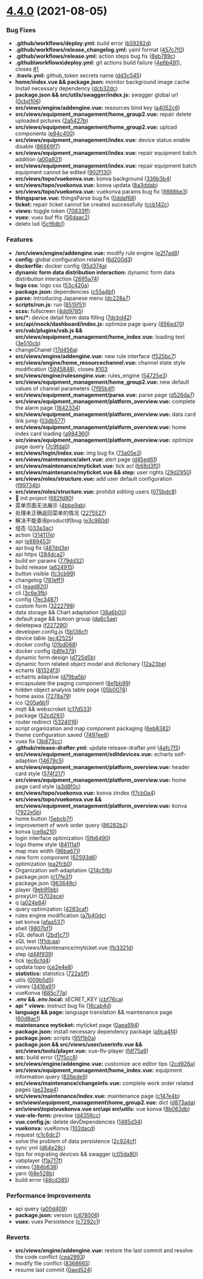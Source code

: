 # [4.4.0](https://github.com/dgiot/dgiot_dashboard/compare/v4.3.0...v4.4.0) (2021-08-05)


### Bug Fixes

* **.github/workflows/deploy.yml:** build error ([b59282d](https://github.com/dgiot/dgiot_dashboard/commit/b59282d6e6095c4cdf5b2092293d8da91fe8c258))
* **.github/workflows/release_changelog.yml:** yaml format ([457c7f0](https://github.com/dgiot/dgiot_dashboard/commit/457c7f0731d58ef923c6e99250d895647bf29d4f))
* **.github/workflows/release.yml:** action steps bug fix ([8eb789c](https://github.com/dgiot/dgiot_dashboard/commit/8eb789cb56a00cd67f9e474769543b48962bd24b))
* **.github\workflows\deploy.yml:** git actions build failure ([4e6b491](https://github.com/dgiot/dgiot_dashboard/commit/4e6b4915bebe2acb8f59bfb717330813e7cece0e)), closes [#1](https://github.com/dgiot/dgiot_dashboard/issues/1)
* **.travis.yml:** github_token secrets name ([dd3c545](https://github.com/dgiot/dgiot_dashboard/commit/dd3c5451629ddf148ed8eb90cab7c76238d8ee6b))
* **home/index.vue && package.json:** monitor background image cache Install necessary dependency ([dcb32dc](https://github.com/dgiot/dgiot_dashboard/commit/dcb32dcdaadbf663bce8ad51eae644a8fe13b750))
* **package.json && src/utils/swagger/index.js:** swagger global url ([0cbd106](https://github.com/dgiot/dgiot_dashboard/commit/0cbd1067159cecbc93ced36c05a4b9976851eea1))
* **src/views/engine/addengine.vue:** resources bind key ([a4052c6](https://github.com/dgiot/dgiot_dashboard/commit/a4052c6ffea1d115e8ef6dc15e3d18100e61424a))
* **src/views/equipment_management/home_group2.vue:** repair delete uploaded pictures ([2a5427b](https://github.com/dgiot/dgiot_dashboard/commit/2a5427b0d48c7165665c2c55d9a63899f3a19bb3))
* **src/views/equipment_management/home_group2.vue:** upload components ([e84c400](https://github.com/dgiot/dgiot_dashboard/commit/e84c400597c8ae9f23ade44e7dcf802baeba192b))
* **src/views/equipment_management/index.vue:** device status enable disable ([86669f7](https://github.com/dgiot/dgiot_dashboard/commit/86669f7fff8a9a51bcadeac3735ecaa29cb0ca43))
* **src/views/equipment_management/index.vue:** repair equipment batch addition ([a00a921](https://github.com/dgiot/dgiot_dashboard/commit/a00a921c680104de2f5af753a184982fc9dc6f07))
* **src/views/equipment_management/index.vue:** repair equipment batch equipment cannot be edited ([902f130](https://github.com/dgiot/dgiot_dashboard/commit/902f130fba18008274e814bef0fd37bafcb283aa))
* **src/views/topo/vuekonva.vue:** konva background ([336b3b4](https://github.com/dgiot/dgiot_dashboard/commit/336b3b4e0e3a5f0b3de9964cb9ca7c1aee946db3))
* **src/views/topo/vuekonva.vue:** konva updata ([8a3ddab](https://github.com/dgiot/dgiot_dashboard/commit/8a3ddab2866fbee12e3fff28e56e1845c1b481a5))
* **src/views/topo/vuekonva.vue:** vuekonva params bug fix ([9888be3](https://github.com/dgiot/dgiot_dashboard/commit/9888be313d830157e21f99a0ad927c1e91b19678))
* **thingsparse.vue:** thingsParse bug fix ([0ddaf68](https://github.com/dgiot/dgiot_dashboard/commit/0ddaf6899953eaaceeef4c01a3f52e93cec36b32))
* **ticket:** repair ticket cannot be created successfully ([ccb142c](https://github.com/dgiot/dgiot_dashboard/commit/ccb142c364c9b2c490d4a60745ee0fe3567b5354))
* **views:** toggle token ([70833ff](https://github.com/dgiot/dgiot_dashboard/commit/70833ff61a5922f982edb474bec8d92ce410bc4b))
* **vuex:** vuex buf ffix ([56daac2](https://github.com/dgiot/dgiot_dashboard/commit/56daac2be12283c81a14f0d1a53ec6614d5c4b15))
* deletx lxd ([5cf6db1](https://github.com/dgiot/dgiot_dashboard/commit/5cf6db11f9f4250e58f5198c19c9b47db97acd2e))


### Features

* **/src/views/engine/addengine.vue:** modify rule engine ([e2f7ad8](https://github.com/dgiot/dgiot_dashboard/commit/e2f7ad8585e29d6bb6697fc15de3f6aed9d8c003))
* **config:** global configuration related ([6d200d3](https://github.com/dgiot/dgiot_dashboard/commit/6d200d30f7864f2635fda8ce90f8f084b49219dc))
* **dockerfile:** docker config ([95d374a](https://github.com/dgiot/dgiot_dashboard/commit/95d374a8b7764ad32396a064f2545f1991a2265e))
* **dynamic form data distribution interaction:** dynamic form data distribution interaction ([2695a74](https://github.com/dgiot/dgiot_dashboard/commit/2695a7494a468669db270aed0de03b7de0446777))
* **logo css:** logo css ([53c420a](https://github.com/dgiot/dgiot_dashboard/commit/53c420a69feed585bf43c69ddaf55e78a6cdf41d))
* **package.json:** dependencies ([c55a4bf](https://github.com/dgiot/dgiot_dashboard/commit/c55a4bfec61e90eaff9397efcabe1488c271d237))
* **parse:** introducing Japanese menu ([dc228a7](https://github.com/dgiot/dgiot_dashboard/commit/dc228a75d8a1ee3bc2ea252c6180861e1a4529d9))
* **scripts/run.js:** run ([8515f51](https://github.com/dgiot/dgiot_dashboard/commit/8515f518ddc9763cfcfc8ac43686926009d6929a))
* **scss:** fullscreen ([4dd9785](https://github.com/dgiot/dgiot_dashboard/commit/4dd9785eea758815038155648b8e472d427f9a33))
* **src/*:** device detail form data filling ([7dcbd42](https://github.com/dgiot/dgiot_dashboard/commit/7dcbd42db0563db806fdc8521a562b736565868f))
* **src/api/mock/dashboard/index.js:** optimize page query ([856ed70](https://github.com/dgiot/dgiot_dashboard/commit/856ed70508bb395218c7902ff8ad20641757bbee))
* **src/vab/plugins/vab.js && src/views/equipment_management/home_index.vue:** loading text ([3e510cb](https://github.com/dgiot/dgiot_dashboard/commit/3e510cbcd98453434c3021e34be8c97a7da59d36))
* changeChanel ([17d456a](https://github.com/dgiot/dgiot_dashboard/commit/17d456ad0d4eec6f15d4d45206ae9299bba578f4))
* **src/views/engine/addengine.vue:** new rule interface ([f525bc7](https://github.com/dgiot/dgiot_dashboard/commit/f525bc796fd9f83f7b5993547394e1c90152767d))
* **src/views/engine/home_resourcechannel.vue:** channel state style modification ([5945848](https://github.com/dgiot/dgiot_dashboard/commit/5945848b71a407afbb4cd687005208a970112192)), closes [#103](https://github.com/dgiot/dgiot_dashboard/issues/103)
* **src/views/engine/rulesengine.vue:** rules_engine ([54725e3](https://github.com/dgiot/dgiot_dashboard/commit/54725e30779ad546b8aaa51f9e82e3dc2458b729))
* **src/views/equipment_management/home_group2.vue:** new default values of channel parameters ([7f95b4f](https://github.com/dgiot/dgiot_dashboard/commit/7f95b4fc402c774cfb9fd352df765647a1c15d78))
* **src/views/equipment_management/parse.vue:** parse page ([d526da7](https://github.com/dgiot/dgiot_dashboard/commit/d526da7f83d97b26e0aa5781ae25776003aa89e5))
* **src/views/equipment_management/platform_overview.vue:** complete the alarm page ([1642334](https://github.com/dgiot/dgiot_dashboard/commit/16423345f6aedc5168966c33871e524beb8558db))
* **src/views/equipment_management/platform_overview.vue:** data card link jump ([03db577](https://github.com/dgiot/dgiot_dashboard/commit/03db57735423b9e4af701bc94bfe359bfc14b798))
* **src/views/equipment_management/platform_overview.vue:** home index card loading ([a984360](https://github.com/dgiot/dgiot_dashboard/commit/a98436030b90ee8c0513aa7e5df4d3b23deb7df0))
* **src/views/equipment_management/platform_overview.vue:** optimize page query ([7c9fda0](https://github.com/dgiot/dgiot_dashboard/commit/7c9fda05dabc8690911369f2093ce4071c4d1a17))
* **src/views/login/index.vue:** img bug fix ([73a05e3](https://github.com/dgiot/dgiot_dashboard/commit/73a05e3f47013a718c6f5658fbd35990cca08edf))
* **src/views/maintenance/alert.vue:** alert page ([d45ed61](https://github.com/dgiot/dgiot_dashboard/commit/d45ed61805b0233ca50484ecddbbdedf65fa3abc))
* **src/views/maintenance/myticket.vue:** tick acl ([b68d3f0](https://github.com/dgiot/dgiot_dashboard/commit/b68d3f02e6ceddc75cf0eaaa6ebcfc85b62580f0))
* **src/views/maintenance/myticket.vue && step:** user rights ([29d2950](https://github.com/dgiot/dgiot_dashboard/commit/29d295094299b6bb213fc2961a1e1ea063149be2))
* **src/views/roles/structure.vue:** add user default configuration ([f99734b](https://github.com/dgiot/dgiot_dashboard/commit/f99734b2d8f55ef68c64acc81ecdf9ef3234dbe0))
* **src/views/roles/structure.vue:** prohibit editing users ([075bdc8](https://github.com/dgiot/dgiot_dashboard/commit/075bdc8dfbcde40fa87dbd1705f6897e48785feb))
* :tada:  init project ([682fd80](https://github.com/dgiot/dgiot_dashboard/commit/682fd80f75b6552641e16644cc30d99cd827fd13))
* 菜单页面无法展示 ([4bbe9ab](https://github.com/dgiot/dgiot_dashboard/commit/4bbe9ab262fa89f08ce8980493459f43bb5a39c2))
* 处理未正确返回菜单的情况 ([2275527](https://github.com/dgiot/dgiot_dashboard/commit/22755271d551c7466e1abd6e9d52605818bb8c16))
* 解决不能查询product的bug ([e3c980d](https://github.com/dgiot/dgiot_dashboard/commit/e3c980d252b892167e2e82054b61b4ae1c3f380a))
* 组态 ([033a3ac](https://github.com/dgiot/dgiot_dashboard/commit/033a3acd4ac7c07c9c13ca8a82ebce0491266855))
* action ([314117e](https://github.com/dgiot/dgiot_dashboard/commit/314117e2ffbe50f9067abffb3612b99577240087))
* api ([e899453](https://github.com/dgiot/dgiot_dashboard/commit/e899453b2e4da6c0989a6118df307244d518cbc5))
* api bug fix ([487dd3e](https://github.com/dgiot/dgiot_dashboard/commit/487dd3eb94eb9092184573b4a09b12e1d596fa63))
* api https ([284dca2](https://github.com/dgiot/dgiot_dashboard/commit/284dca27035fd03a9e05da037591a5e8888f691a))
* build err params ([779dd32](https://github.com/dgiot/dgiot_dashboard/commit/779dd3252c6435e246655635fc0309c7c95f88da))
* build release ([a624915](https://github.com/dgiot/dgiot_dashboard/commit/a6249150a9c5d43bcfd2e869d671dc19414b9936))
* button visible ([fc3cb99](https://github.com/dgiot/dgiot_dashboard/commit/fc3cb9978603e1629b67d57f58f973b95a7564ee))
* changelog ([781eff1](https://github.com/dgiot/dgiot_dashboard/commit/781eff14be82357b918af4886c3edff28c883307))
* cli ([eaad820](https://github.com/dgiot/dgiot_dashboard/commit/eaad820f8e10642e53d32bdf973e87979780336c))
* cli ([3c6e3fb](https://github.com/dgiot/dgiot_dashboard/commit/3c6e3fbf73e20ede6df85bcfae9f521387570196))
* config ([7ec3487](https://github.com/dgiot/dgiot_dashboard/commit/7ec34873aad8ebf62a3ff17bf8f654591f517e6b))
* custom form ([3222798](https://github.com/dgiot/dgiot_dashboard/commit/3222798981cd0c0f8499282774252777fa5ac5d1))
* data storage && Chart adaptation ([38a6b00](https://github.com/dgiot/dgiot_dashboard/commit/38a6b00f721f8d70f48509b3f6f5649187d529dc))
* default page && butoon group ([da6c5ae](https://github.com/dgiot/dgiot_dashboard/commit/da6c5aee3e877fd98026bd08cc401bba73615789))
* deletepwa ([f227290](https://github.com/dgiot/dgiot_dashboard/commit/f227290394992f2309ba4a1fd0740e13b0bdf89c))
* developer.config.js ([5b136cf](https://github.com/dgiot/dgiot_dashboard/commit/5b136cff281a98129ceedd5e050ddc865a0f616a))
* device table ([ec42525](https://github.com/dgiot/dgiot_dashboard/commit/ec42525ca76e55c1c5299a7ed14b3e89babf9741))
* docker config ([01bd068](https://github.com/dgiot/dgiot_dashboard/commit/01bd068f29d9ca8ab09f4793fb5b804f7da88036))
* docker config ([b8fe379](https://github.com/dgiot/dgiot_dashboard/commit/b8fe3797986f335b5673f83b6b8121dc4c89f882))
* dynamic form design ([d725d5b](https://github.com/dgiot/dgiot_dashboard/commit/d725d5bcae3b670bcf6d27c12c463daebb354dd5))
* dynamic form related object model and dictionary ([12a23be](https://github.com/dgiot/dgiot_dashboard/commit/12a23be5c7d1ff1b67400fdeaaf86375556776aa))
* echarts ([81324f3](https://github.com/dgiot/dgiot_dashboard/commit/81324f3853b61da7f949a48d50c78105e7b1fa04))
* echatrts adaptive ([d79ba5b](https://github.com/dgiot/dgiot_dashboard/commit/d79ba5b82b455ed415cb109a5349ee1851ed8874))
* encapsulate the paging component ([8e1bb99](https://github.com/dgiot/dgiot_dashboard/commit/8e1bb99cc9beb49f6ecf2f888c973e8efd1c3448))
* hidden object analysis table page ([05b0078](https://github.com/dgiot/dgiot_dashboard/commit/05b007835132846f4c44a4d40f833cc60ad4ded0))
* home axios ([7278a79](https://github.com/dgiot/dgiot_dashboard/commit/7278a791b60965a81a6b5f706549955761f7ae64))
* ico ([205a6b1](https://github.com/dgiot/dgiot_dashboard/commit/205a6b1084b7a268257d401b88f3055e9c35cb76))
* mqtt && webscroket ([c17d533](https://github.com/dgiot/dgiot_dashboard/commit/c17d53351a0799d21eef480f2cd39f0227f9bd92))
* package ([52cd293](https://github.com/dgiot/dgiot_dashboard/commit/52cd2935af8069f0f32d5a8923267f2f9a2dc751))
* router redirect ([5324016](https://github.com/dgiot/dgiot_dashboard/commit/53240167b708c4c77b21c01a4dc20386940a45ee))
* script organization and map component packaging ([6eb8382](https://github.com/dgiot/dgiot_dashboard/commit/6eb83824b1ae985a83d835a6716825278d148f19))
* theme configuration saved ([7497ee8](https://github.com/dgiot/dgiot_dashboard/commit/7497ee8551629bdd822e7f8d8b4893075c2a3217))
* vuex fix ([3b873cc](https://github.com/dgiot/dgiot_dashboard/commit/3b873ccefab8d188b215391072738659e57dbc95))
* **.github/release-drafter.yml:** update release-drafter.yml ([4afc7f5](https://github.com/dgiot/dgiot_dashboard/commit/4afc7f587f010e965a9c96b194d076395cb129ac))
* **src/views/equipment_management/editdevices.vue:** echarts self-adaption ([14679c5](https://github.com/dgiot/dgiot_dashboard/commit/14679c56b25a5102e7f8eae3b7574f15d5ec5663))
* **src/views/equipment_management/platform_overview.vue:** header card style ([574f217](https://github.com/dgiot/dgiot_dashboard/commit/574f217c54493d314d2066c44979f6e068a15700))
* **src/views/equipment_management/platform_overview.vue:** home page card style ([a3d8f0c](https://github.com/dgiot/dgiot_dashboard/commit/a3d8f0cdc78ec25d0504ed03fdb3e22789cebe39))
* **src/views/topo/vuekonva.vue:** konva zindex ([f7cb0a4](https://github.com/dgiot/dgiot_dashboard/commit/f7cb0a452026f5671c10ea7eff8917b4e89ed29a))
* **src/views/topo/vuekonva.vue && src/views/equipment_management/platform_overview.vue:** konva ([7922e5b](https://github.com/dgiot/dgiot_dashboard/commit/7922e5ba16d0968d1a5fc9e77de17677a19b49b5))
* home button ([5ebcb7f](https://github.com/dgiot/dgiot_dashboard/commit/5ebcb7f8b5674d5c10b7a9aa736b2aac2c5928ea))
* improvement of work order query ([86282b2](https://github.com/dgiot/dgiot_dashboard/commit/86282b291bbd5679e6b9dd8a81af1753d8339fb2))
* konva ([ce9a210](https://github.com/dgiot/dgiot_dashboard/commit/ce9a210d0ffef9b3258cc35fca5d056117e5c4f1))
* login interface optimization ([5fb6490](https://github.com/dgiot/dgiot_dashboard/commit/5fb649048c4fe551fadc93607322af3c82703274))
* logo theme style ([84111a1](https://github.com/dgiot/dgiot_dashboard/commit/84111a1c1c58055bd654fa6ce3784e3c96779dae))
* map max width ([96ba671](https://github.com/dgiot/dgiot_dashboard/commit/96ba6716a8a8f3db105dcfdd69142158b47e75b9))
* new form component ([62593d6](https://github.com/dgiot/dgiot_dashboard/commit/62593d60142e5cfe009df8e6807070eba084e9d4))
* optimization ([ea2fcb0](https://github.com/dgiot/dgiot_dashboard/commit/ea2fcb0c0ab42235563a055c1c40e1c0cc8f3383))
* Organization self-adaptation ([214c5fb](https://github.com/dgiot/dgiot_dashboard/commit/214c5fb7aa34cee460413a71eaef3daef0db5cc1))
* package.json ([c17fe31](https://github.com/dgiot/dgiot_dashboard/commit/c17fe318ad9742d864c9a7a2fabaf7c84f1baf2a))
* package.json ([963649c](https://github.com/dgiot/dgiot_dashboard/commit/963649c780e71251994cdf4afac540c84dc32a63))
* player ([9eb95bb](https://github.com/dgiot/dgiot_dashboard/commit/9eb95bb2dce8b35124f5199d600fa2195712acb6))
* proxyUrl ([5702ece](https://github.com/dgiot/dgiot_dashboard/commit/5702ece392c7c47660feece18a9e89959f463630))
* q ([a024e84](https://github.com/dgiot/dgiot_dashboard/commit/a024e847482e8dbe5aee1dd957e8fe0ea7c07f5f))
* query optimization ([4283caf](https://github.com/dgiot/dgiot_dashboard/commit/4283cafb42a9e8e18c56603785018701832c6aed))
* rules engine modification ([a7b40dc](https://github.com/dgiot/dgiot_dashboard/commit/a7b40dcf42d452ab87f9f1e1fa8befd59019d360))
* set konva ([afaa537](https://github.com/dgiot/dgiot_dashboard/commit/afaa5375e12329144bd7f650e1cb42145131b463))
* shell ([9807bf1](https://github.com/dgiot/dgiot_dashboard/commit/9807bf12f68cafdea73fc8fb25310c15ec8a09c8))
* sQL default ([2bd1c71](https://github.com/dgiot/dgiot_dashboard/commit/2bd1c71e173e9a08eb17c7a7ec8e83b5f6804115))
* sQL test ([1f1dcaa](https://github.com/dgiot/dgiot_dashboard/commit/1f1dcaac5e6502eedb717f8f4d0d366c1c124a40))
* src/views/Maintenance/myticket.vue ([fb3321d](https://github.com/dgiot/dgiot_dashboard/commit/fb3321d7fea85a808258104cb6a8a17f40d70c66))
* step ([d48f939](https://github.com/dgiot/dgiot_dashboard/commit/d48f939ca0fe17ae2f9a2255954a45e2014a48c5))
* tick ([ec6cfd4](https://github.com/dgiot/dgiot_dashboard/commit/ec6cfd4e0487d64cb2b18f12a1a32000d7ee1121))
* updata topo ([ce2e4e8](https://github.com/dgiot/dgiot_dashboard/commit/ce2e4e888c87faaffd5ee15bef40500242c74c6c))
* **statistics:** statistics ([722a5ff](https://github.com/dgiot/dgiot_dashboard/commit/722a5ffd6b7291b094015391ee254a4eda0025a2))
* utils ([009b5d5](https://github.com/dgiot/dgiot_dashboard/commit/009b5d5c898fbb8f677a541a008eb9fd39854498))
* views ([3416a91](https://github.com/dgiot/dgiot_dashboard/commit/3416a915704e78ab8f0700ad42e9eadad84e50c3))
* vueKonva ([685c77a](https://github.com/dgiot/dgiot_dashboard/commit/685c77a799a6b8b1838467e4af0a140b7863a9a9))
* **.env && .env.local:** sECRET_KEY ([cbf76ca](https://github.com/dgiot/dgiot_dashboard/commit/cbf76ca5961776a423fefc2df4ce4c1992a6c02d))
* **api * views:** instruct bug fix ([16cab4d](https://github.com/dgiot/dgiot_dashboard/commit/16cab4d9df9c31beb1a45be780b8ba28e94f440c))
* **language && page:** language translation && maintenance page ([60d8ac1](https://github.com/dgiot/dgiot_dashboard/commit/60d8ac1a6f452776eff4adf12d19b68cd97c8677))
* **maintenance myticket:** myticket page ([0aea994](https://github.com/dgiot/dgiot_dashboard/commit/0aea99407c0c6db234bf2cb8e0e8b6799e196cf9))
* **package.json:** install necessary dependency package ([a9ca4f4](https://github.com/dgiot/dgiot_dashboard/commit/a9ca4f4b810e23df0360ad6baf0b3883eb6a8dd6))
* **package.json:** scripts ([95f1b0a](https://github.com/dgiot/dgiot_dashboard/commit/95f1b0aae5338b723fdc25826732b05ffda97af5))
* **package.json && src/views/user/userinfo.vue && src/views/tools/player.vue:** vue-flv-player ([fdf75a9](https://github.com/dgiot/dgiot_dashboard/commit/fdf75a96f23b791ce0fb76320cab3737c3d6c719))
* **src:** build error ([17f5cc8](https://github.com/dgiot/dgiot_dashboard/commit/17f5cc859898ce85d39f7f321fbf4e7e1ad77815))
* **src/views/engine/addengine.vue:** customize ace editor tips ([2cd926a](https://github.com/dgiot/dgiot_dashboard/commit/2cd926a92848ccda243c3d104dfa87262ce90706))
* **src/views/equipment_management/home_index.vue:** equipment information query ([826ede9](https://github.com/dgiot/dgiot_dashboard/commit/826ede9c0c092b08e024d906e27f258b99a15d86))
* **src/views/maintenance/changeinfo.vue:** complete work order related pages ([ae23ea4](https://github.com/dgiot/dgiot_dashboard/commit/ae23ea493aabdada76ffcde56b235ae4fc90e0a7))
* **src/views/maintenance/index.vue:** maintenance page ([c147e4b](https://github.com/dgiot/dgiot_dashboard/commit/c147e4bf98257c146333199c97e1f699dae5faa5))
* **src\views\equipment_management\home_group2.vue:** dict ([d873ada](https://github.com/dgiot/dgiot_dashboard/commit/d873adaf19f08787e149cfb43e2d4d5b0da17194))
* **src\views\topo\vuekonva.vue src\api src\utils:** vue konva ([8b063db](https://github.com/dgiot/dgiot_dashboard/commit/8b063db55f56fc605ebea980b80e09874872a99a))
* **vue-ele-form:** preview ([d4356cc](https://github.com/dgiot/dgiot_dashboard/commit/d4356cce9c91105b70e7d3bfcad72963a2de4cd1))
* **vue.config.js:** delete devDependencies ([1485d34](https://github.com/dgiot/dgiot_dashboard/commit/1485d349e21ed61959fd4bc96f21d955cc0d3f01))
* **vuekonva:** vueKonva ([102dacd](https://github.com/dgiot/dgiot_dashboard/commit/102dacd28df30f04c5e463d18996f85d697576da))
* request ([c1c6dc2](https://github.com/dgiot/dgiot_dashboard/commit/c1c6dc280859bbd5c43caf9023adcffebbee6cb2))
* solve the problem of data persistence ([2c924cf](https://github.com/dgiot/dgiot_dashboard/commit/2c924cfed28bad8e26bff33620c330d6165e53b7))
* sync yml ([d64e28c](https://github.com/dgiot/dgiot_dashboard/commit/d64e28ce2db90712f1d5f50348c3251a1ffbfd5c))
* tips for migrating devices  && swagger ([c05da80](https://github.com/dgiot/dgiot_dashboard/commit/c05da801a3db5b03b41053fe6efe9c3e03a6eac6))
* vabplayer ([f1a717f](https://github.com/dgiot/dgiot_dashboard/commit/f1a717f8f082cce3941318c49f09f3668ed402ed))
* views ([384b638](https://github.com/dgiot/dgiot_dashboard/commit/384b638483230bfa45eb7839c2ff567828ad2686))
* yarn ([68e528b](https://github.com/dgiot/dgiot_dashboard/commit/68e528be95b50b94ef4327e4a041e22462266213))
* build error ([48cd385](https://github.com/dgiot/dgiot_dashboard/commit/48cd385ee94ef03c9e0cb0cfd43fce4e4d83531b))


### Performance Improvements

* api query ([a00d409](https://github.com/dgiot/dgiot_dashboard/commit/a00d409dd442b4942fe8c132536346191f0877c9))
* **package.json:** version ([c678506](https://github.com/dgiot/dgiot_dashboard/commit/c678506ac67ef28b5b66a70772a9d933ecf94a1b))
* **vuex:** vuex Persistence ([c7292c1](https://github.com/dgiot/dgiot_dashboard/commit/c7292c1b300af6ffe40744fbe37ad02ea618fa0b))


### Reverts

* **src/views/engine/addengine.vue:** restore the last commit and resolve the code conflict ([cea2993](https://github.com/dgiot/dgiot_dashboard/commit/cea299385793f1d4c4c51c0bbc4934e822ef8176))
* modify file conflict ([8368665](https://github.com/dgiot/dgiot_dashboard/commit/8368665eb6e39f7ecd9c34822a7331880bd849b9))
* resume last commit ([0aed524](https://github.com/dgiot/dgiot_dashboard/commit/0aed524fa434325d42faecbb46c23fe02c0e9002))



